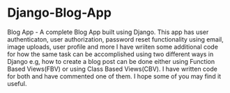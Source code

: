 # Django-Blog-App
Blog App - A complete Blog App built using Django.
This app has user authenticaton, user authorization, password reset functionality using email, image uploads, user profile and more
I have wriiten some additional code for how the same task can be accomplished using two different ways in Django
e.g, how to create a blog post can be done either using Function Based Views(FBV) or using Class Based Views(CBV).
I have written code for both and have commented one of them.
I hope some of you may find it useful.
